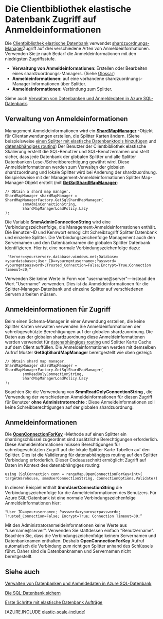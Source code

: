 <properties 
    pageTitle="Verwalten von Anmeldeinformationen in der Clientbibliothek elastische Datenbank | Microsoft Azure" 
    description="Wie Sie die richtige Anmeldeinformationen Admin Apps elastische Datenbank schreibgeschützt festlegen" 
    services="sql-database" 
    documentationCenter="" 
    manager="jhubbard" 
    authors="ddove" 
    editor=""/>

<tags 
    ms.service="sql-database" 
    ms.workload="sql-database" 
    ms.tgt_pltfrm="na" 
    ms.devlang="na" 
    ms.topic="article" 
    ms.date="05/27/2016" 
    ms.author="ddove"/>

# <a name="credentials-used-to-access-the-elastic-database-client-library"></a>Die Clientbibliothek elastische Datenbank Zugriff auf Anmeldeinformationen

Die [Clientbibliothek elastische Datenbank](http://www.nuget.org/packages/Microsoft.Azure.SqlDatabase.ElasticScale.Client/) verwendet [shardzuordnungs-Manager](sql-database-elastic-scale-shard-map-management.md)Zugriff auf drei verschiedene Arten von Anmeldeinformationen. Verwenden Sie je nach Bedarf die Anmeldeinformationen mit den niedrigsten Zugriffsstufe.

* **Verwaltung von Anmeldeinformationen**: Erstellen oder Bearbeiten eines shardzuordnungs-Managers. (Siehe [Glossar](sql-database-elastic-scale-glossary.md)) 
* **Anmeldeinformationen**: auf eine vorhandene shardzuordnungs-Manager Informationen über Splitter.
* **Anmeldeinformationen**: Verbindung zum Splitter. 

Siehe auch [Verwalten von Datenbanken und Anmeldedaten in Azure SQL-Datenbank](sql-database-manage-logins.md). 
 
## <a name="about-management-credentials"></a>Verwaltung von Anmeldeinformationen

Management Anmeldeinformationen wird ein [**ShardMapManager**](https://msdn.microsoft.com/library/azure/microsoft.azure.sqldatabase.elasticscale.shardmanagement.shardmapmanager.aspx) -Objekt für Clientanwendungen erstellen, die Splitter Karten ändern. (Siehe beispielsweise [einen Splitter mit elastische Datenbanktools hinzufügen](sql-database-elastic-scale-add-a-shard.md) und [datenabhängiges routing](sql-database-elastic-scale-data-dependent-routing.md)) Der Benutzer der Clientbibliothek elastische Skalierung erstellt die SQL-Benutzer und SQL-Benutzernamen und stellt sicher, dass jede Datenbank der globalen Splitter und alle Splitter Datenbanken Lese-/Schreibberechtigung gewährt wird. Diese Anmeldeinformationen werden zum Verwalten der globalen shardzuordnung und lokale Splitter wird bei Änderung der shardzuordnung. Beispielsweise mit der Management-Anmeldeinformationen Splitter Map-Manager-Objekt erstellt (mit [**GetSqlShardMapManager**](https://msdn.microsoft.com/library/azure/microsoft.azure.sqldatabase.elasticscale.shardmanagement.shardmapmanagerfactory.getsqlshardmapmanager.aspx): 

    // Obtain a shard map manager. 
    ShardMapManager shardMapManager = ShardMapManagerFactory.GetSqlShardMapManager( 
            smmAdminConnectionString, 
            ShardMapManagerLoadPolicy.Lazy 
    ); 

Die Variable **SmmAdminConnectionString** wird eine Verbindungszeichenfolge, die Management-Anmeldeinformationen enthält. Die Benutzer-ID und Kennwort ermöglicht Schreibzugriff Splitter Datenbank und einzelne Splitter. Die Verbindungszeichenfolge Management auch den Servernamen und den Datenbanknamen die globalen Splitter Datenbank identifizieren. Hier ist eine normale Verbindungszeichenfolge dazu:

     "Server=<yourserver>.database.windows.net;Database=<yourdatabase>;User ID=<yourmgmtusername>;Password=<yourmgmtpassword>;Trusted_Connection=False;Encrypt=True;Connection Timeout=30;” 

Verwenden Sie keine Werte in Form von "username@server"—instead den Wert "Username" verwenden.  Dies ist da Anmeldeinformationen für die Splitter-Manager-Datenbank und einzelne Splitter auf verschiedenen Servern arbeiten müssen.

## <a name="access-credentials"></a>Anmeldeinformationen für Zugriff
  
Beim einen Schema-Manager in einer Anwendung erstellen, die keine Splitter Karten verwalten verwenden Sie Anmeldeinformationen der schreibgeschützte Berechtigungen auf der globalen shardzuordnung. Die Daten aus der globalen shardzuordnung diese Anmeldeinformationen werden verwendet für [datenabhängiges routing](sql-database-elastic-scale-data-dependent-routing.md) und Splitter Karte Cache auf dem Client auffüllen. Die Anmeldeinformationen werden mit demselben Aufruf Muster **GetSqlShardMapManager** bereitgestellt wie oben gezeigt: 

    // Obtain shard map manager. 
    ShardMapManager shardMapManager = ShardMapManagerFactory.GetSqlShardMapManager( 
            smmReadOnlyConnectionString, 
            ShardMapManagerLoadPolicy.Lazy
    );  

Beachten Sie die Verwendung von **SmmReadOnlyConnectionString** , die Verwendung der verschiedenen Anmeldeinformationen für diesen Zugriff für Benutzer **ohne Administratorrechte** : Diese Anmeldeinformationen soll keine Schreibberechtigungen auf der globalen shardzuordnung. 

## <a name="connection-credentials"></a>Anmeldeinformationen 

Die [**OpenConnectionForKey**](https://msdn.microsoft.com/library/azure/microsoft.azure.sqldatabase.elasticscale.shardmanagement.shardmap.openconnectionforkey.aspx) -Methode auf einen Splitter ein shardingschlüssel zugeordnet sind zusätzliche Berechtigungen erforderlich. Diese Anmeldeinformationen müssen Berechtigungen für schreibgeschützten Zugriff auf die lokale Splitter Karte Tabellen auf den Splitter. Dies ist die Validierung für datenabhängiges routing auf den Splitter Verbindung erforderlich. Dieser Codeausschnitt ermöglicht Zugriff auf Daten im Kontext des datenabhängiges routing: 
 
    using (SqlConnection conn = rangeMap.OpenConnectionForKey<int>( 
    targetWarehouse, smmUserConnectionString, ConnectionOptions.Validate)) 

In diesem Beispiel enthält **SmmUserConnectionString** die Verbindungszeichenfolge für die Anmeldeinformationen des Benutzers. Für Azure SQL-Datenbank ist eine normale Verbindungszeichenfolge Anmeldeinformationen hier: 

    "User ID=<yourusername>; Password=<youruserpassword>; Trusted_Connection=False; Encrypt=True; Connection Timeout=30;”  

Mit den Administratoranmeldeinformationen keine Werte aus "username@server". Verwenden Sie stattdessen einfach "Benutzername".  Beachten Sie, dass die Verbindungszeichenfolge keinem Servernamen und Datenbanknamen enthalten. Deshalb **OpenConnectionForKey** Aufruf automatisch die Verbindung zum richtigen Splitter anhand des Schlüssels führt. Daher sind die Datenbanknamen und Servernamen nicht bereitgestellt. 

## <a name="see-also"></a>Siehe auch
[Verwalten von Datenbanken und Anmeldedaten in Azure SQL-Datenbank](sql-database-manage-logins.md)

[Die SQL-Datenbank sichern](sql-database-security.md)

[Erste Schritte mit elastische Datenbank Aufträge](sql-database-elastic-jobs-getting-started.md)

[AZURE.INCLUDE [elastic-scale-include](../../includes/elastic-scale-include.md)]
 
